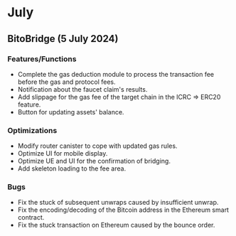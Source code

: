 # July

## BitoBridge  (5 July 2024)

### Features/Functions

* Complete the gas deduction module to process the transaction fee before the gas and protocol fees.
* Notification about the faucet claim's results.
* Add slippage for the gas fee of the target chain in the ICRC => ERC20 feature.
* Button for updating assets' balance.

### Optimizations

* Modify router canister to cope with updated gas rules. &#x20;
* Optimize UI for mobile display.
* Optimize UE and UI for the confirmation of bridging.
* Add skeleton loading to the fee area.

### Bugs

* Fix the stuck of subsequent unwraps caused by insufficient unwrap.
* Fix the encoding/decoding of the Bitcoin address in the Ethereum smart contract.
* Fix the stuck transaction on Ethereum caused by the bounce order.

